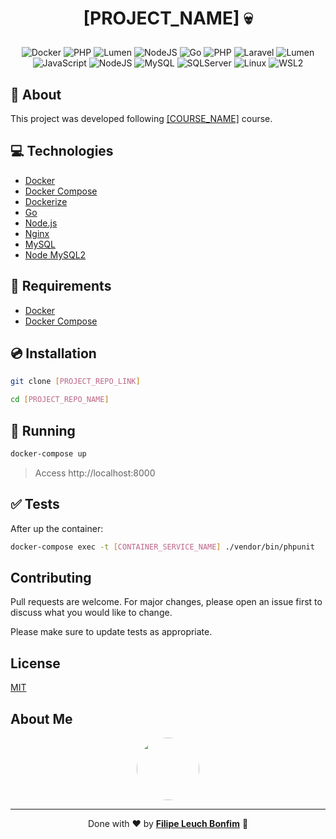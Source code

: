 # <p align="center">[PROJECT_NAME] 💀</p>

<p align="center">
    <img src="https://img.shields.io/badge/Tools-Docker-informational?style=flat-square&logo=docker&color=2496ED" alt="Docker" />
    <img src="https://img.shields.io/badge/php-8.0-green" alt="PHP"/>
    <img src="https://img.shields.io/badge/lumen-8.0-orange" alt="Lumen"/>
    <img src="https://img.shields.io/badge/nodejs-15.0-green" alt="NodeJS"/>
    <img src="https://img.shields.io/badge/Code-Go-informational?style=flat-square&logo=go&color=00ADD8" alt="Go" />
    <img src="https://img.shields.io/badge/Code-PHP-informational?style=flat-square&logo=php&color=777bb4&logoColor=8892BF" alt="PHP" />
    <img src="https://img.shields.io/badge/Code-Laravel-informational?style=flat-square&logo=laravel&color=FF2D20" alt="Laravel" />
    <img src="https://img.shields.io/badge/Code-Lumen-informational?style=flat-square&logo=lumen&color=F4645F" alt="Lumen" />
    <img src="https://img.shields.io/badge/Code-JavaScript-informational?style=flat-square&logo=javascript&color=F7DF1E" alt="JavaScript" />
    <img src="https://img.shields.io/badge/Code-NodeJS-informational?style=flat-square&logo=node.js&color=339933" alt="NodeJS" />
    <img src="https://img.shields.io/badge/Tools-MySQL-informational?style=flat-square&logo=mysql&color=4479A1&logoColor=2496ED" alt="MySQL" />
    <img src="https://img.shields.io/badge/Tools-SQLServer-informational?style=flat-square&logo=microsoft-sql-server&color=CC2927&logoColor=CC2927" alt="SQLServer" />
    <img src="https://img.shields.io/badge/OS-Linux-informational?style=flat-square&logo=linux&color=FCC624" alt="Linux" />
    <img src="https://img.shields.io/badge/OS-WSL2-ormational?style=flat-square&logo=linux&color=0872CA" alt="WSL2" />
</p>

## 💬 About

This project was developed following [[COURSE_NAME]]([COURSE_LINK]) course.

## :computer: Technologies

-   [Docker](https://www.docker.com/)
-   [Docker Compose](https://docs.docker.com/compose/)
-   [Dockerize](https://github.com/jwilder/dockerize)
-   [Go](https://golang.org/)
-   [Node.js](https://nodejs.org/en/)
-   [Nginx](https://www.nginx.com/)
-   [MySQL](https://www.mysql.com/)
-   [Node MySQL2](https://www.npmjs.com/package/mysql2)

## :scroll: Requirements

-   [Docker](https://www.docker.com/)
-   [Docker Compose](https://docs.docker.com/compose/)

## :cd: Installation

```sh
git clone [PROJECT_REPO_LINK]
```

```sh
cd [PROJECT_REPO_NAME]
```

## :runner: Running

```sh
docker-compose up
```

> Access http://localhost:8000

## :white_check_mark: Tests

After up the container:

```sh
docker-compose exec -t [CONTAINER_SERVICE_NAME] ./vendor/bin/phpunit
```

## Contributing

Pull requests are welcome. For major changes, please open an issue first to discuss what you would like to change.

Please make sure to update tests as appropriate.

## License

[MIT](https://choosealicense.com/licenses/mit/)

## About Me

<p align="center">
    <a style="font-weight: bold" href="https://www.linkedin.com/in/filipe1309/">
    <img style="border-radius:50%" width="100px; "src="https://avatars.githubusercontent.com/u/2081014?s=60&v=4"/>
    </a>
</p>

---

<p align="center">
    Done with ♥ by <a style="font-weight: bold" href="https://www.linkedin.com/in/filipe1309/">Filipe Leuch Bonfim</a> 🖖
</p>
